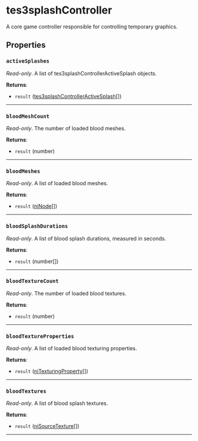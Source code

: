 <!---
	This file is autogenerated. Do not edit this file manually. Your changes will be ignored.
	More information: https://github.com/MWSE/MWSE/tree/master/docs
-->

# tes3splashController

A core game controller responsible for controlling temporary graphics.

## Properties

### `activeSplashes`

*Read-only*. A list of tes3splashControllerActiveSplash objects.

**Returns**:

* `result` ([tes3splashControllerActiveSplash](../../types/tes3splashControllerActiveSplash)[])

***

### `bloodMeshCount`

*Read-only*. The number of loaded blood meshes.

**Returns**:

* `result` (number)

***

### `bloodMeshes`

*Read-only*. A list of loaded blood meshes.

**Returns**:

* `result` ([niNode](../../types/niNode)[])

***

### `bloodSplashDurations`

*Read-only*. A list of blood splash durations, measured in seconds.

**Returns**:

* `result` (number[])

***

### `bloodTextureCount`

*Read-only*. The number of loaded blood textures.

**Returns**:

* `result` (number)

***

### `bloodTextureProperties`

*Read-only*. A list of loaded blood texturing properties.

**Returns**:

* `result` ([niTexturingProperty](../../types/niTexturingProperty)[])

***

### `bloodTextures`

*Read-only*. A list of blood splash textures.

**Returns**:

* `result` ([niSourceTexture](../../types/niSourceTexture)[])

***

